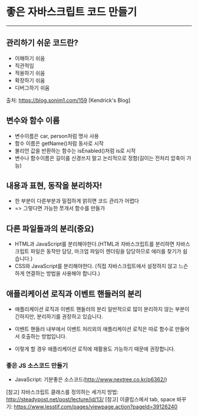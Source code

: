 # 좋은 자바스크립트 코드 만들기 
-----------------------------------
## 관리하기 쉬운 코드란?

- 이해하기 쉬움
- 직관적임
- 적용하기 쉬움
- 확장하기 쉬움
- 디버그하기 쉬움


출처: https://blog.sonim1.com/159 [Kendrick's Blog]

## 변수와 함수 이름

- 변수이름은 car, person처럼 명사 사용
- 함수 이름은 getName()처럼 동사로 시작
- 불리언 값을 반환하는 함수는 isEnabled()처럼 is로 시작
- 변수나 함수이름은 길이를 신경쓰지 말고 논리적으로 정함(길이는 전처리 압축이 가능)

## 내용과 표현, 동작을 분리하자!

- 한 부분이 다른부분과 밀접하게 얽히면 코드 관리가 어렵다
- => 그렇다면 가능한 쪼개서 함수를 만들가

## 다른 파일들과의 분리(중요)

- HTML과 JavaScript를 분리해야한다.(HTML과 자바스크립트를 분리하면 자바스크립트 파일은 동작만 담당, 마크업 파일이 렌더링을 담당하므로 에러를 찾기가 쉽습니다.)
- CSS와 JavaScript를 분리해야한다. (직접 자바스크립트에서 설정하지 않고 느슨하게 연결하는 방법을 사용해야 합니다.)

## 애플리케이션 로직과 이벤트 핸들러의 분리
- 애플리케이션 로직과 이벤트 핸들러의 분리
일반적으로 많이 분리하지 않는 부분이긴하지만, 분리하기를 권장하고 있습니다.

- 이벤트 핸들러 내부에서 이벤트 처리외의 애플리케이션 로직은 따로 함수로 만들어서 호출하는 방법입니다.

- 이렇게 할 경우 애플리케이션 로직에 재활용도 가능하기 때문에 권장합니다.




### 좋은 JS 소스코드 만들기 
- JavaScript: 기분좋은 소스코드(http://www.nextree.co.kr/p6362/)



[참고] 자바스크립트 클래스를 정의하는 세가지 방법:  http://steadypost.net/post/lecture/id/13/
[참고] 이클립스에서 tab, space 바꾸기: https://www.lesstif.com/pages/viewpage.action?pageId=39126240

